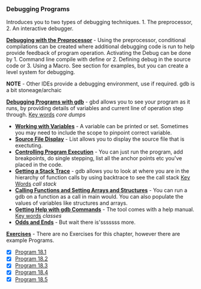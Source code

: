 ### Debugging Programs

Introduces you to two types of debugging techniques. 1. The preprocessor, 2. An interactive debugger.

<u>**Debugging with the Preprocessor**</u> - Using the preprocessor, conditional compilations can be created where additional debugging code is run to help provide feedback of program operation. Activating the Debug can be done by 1. Command line compile with define or 2. Defining debug in the source code or 3. Using a Macro. See section for examples, but you can create a level system for debugging.



**NOTE** - Other IDEs provide a debugging environment, use if required. gdb is a bit stoneage/archaic

<u>**Debugging Programs with gdb**</u> - gbd allows you to see your program as it runs, by providing details of variables and current line of operation step through. <u>Key words</u> *core dumps*

* <u>**Working with Variables**</u> - A variable can be printed or set. Sometimes you may need to include the scope to pinpoint correct variable.
* <u>**Source File Display**</u> - List allows you to display the source file that is exectuting.
* <u>**Controlling Program Execution**</u> - You can just run the program, add breakpoints, do single stepping, list all the anchor points etc you've placed in the code.
* <u>**Getting a Stack Trace**</u> - gdb allows you to look at where you are in the hierarchy of function calls by using backtrace to see the call stack <u>Key Words</u> *call stack*
* <u>**Calling Functions and Setting Arrays and Structures**</u> - You can run a gdb on a function as a call in main would. You can also populate the values of variables like structures and arrays.
* <u>**Getting Help with gdb Commands**</u> - The tool comes with a help manual. <u>Key words</u> *classes*
* <u>**Odds and Ends**</u> - But wait there is'sssssss more.

<u>**Exercises**</u> - There are no Exercises for this chapter, however there are example Programs.
- [x] [Program 18.1](Program_18.1.c)
- [x] [Program 18.2](Program_18.2.c)
- [x] [Program 18.3](Program_18.3.c)
- [x] [Program 18.4](Program_18.4.c)
- [x] [Program 18.5](Program_18.5.c)
